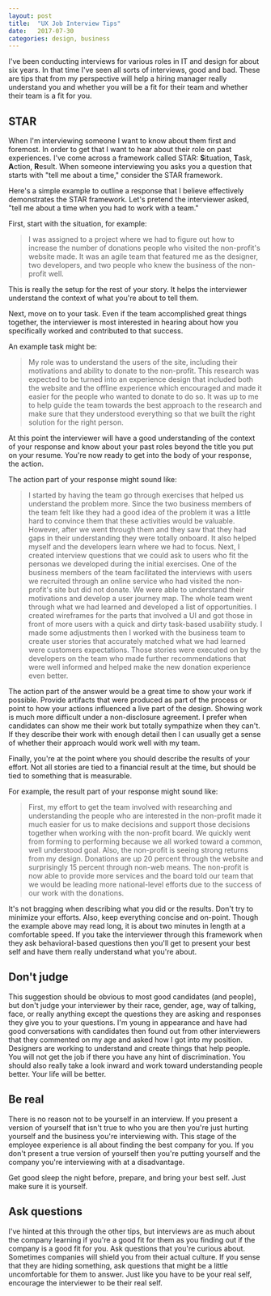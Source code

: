 ```yaml
---
layout: post
title:  "UX Job Interview Tips"
date:   2017-07-30
categories: design, business
---
```

I've been conducting interviews for various roles in IT and design for about six years. In that time I've seen all sorts of interviews, good and bad. These are tips that from my perspective will help a hiring manager really understand you and whether you will be a fit for their team and whether their team is a fit for you.

## STAR

When I'm interviewing someone I want to know about them first and foremost. In order to get that I want to hear about their role on past experiences. I've come across a framework called STAR: <b>S</b>ituation, <b>T</b>ask, <b>A</b>ction, <b>R</b>esult. When someone interviewing you asks you a question that starts with "tell me about a time," consider the STAR framework.

Here's a simple example to outline a response that I believe effectively demonstrates the STAR framework. Let's pretend the interviewer asked, "tell me about a time when you had to work with a team."

First, start with the situation, for example:

<blockquote>I was assigned to a project where we had to figure out how to increase the number of donations people who visited the non-profit's website made. It was an agile team that featured me as the designer, two developers, and two people who knew the business of the non-profit well.</blockquote>

This is really the setup for the rest of your story. It helps the interviewer understand the context of what you're about to tell them.

Next, move on to your task. Even if the team accomplished great things together, the interviewer is most interested in hearing about how you specifically worked and contributed to that success.

An example task might be:

<blockquote>My role was to understand the users of the site, including their motivations and ability to donate to the non-profit. This research was expected to be turned into an experience design that included both the website and the offline experience which encouraged and made it easier for the people who wanted to donate to do so. It was up to me to help guide the team towards the best approach to the research and make sure that they understood everything so that we built the right solution for the right person.</blockquote>

At this point the interviewer will have a good understanding of the context of your response and know about your past roles beyond the title you put on your resume. You're now ready to get into the body of your response, the action.

The action part of your response might sound like:

<blockquote>I started by having the team go through exercises that helped us understand the problem more. Since the two business members of the team felt like they had a good idea of the problem it was a little hard to convince them that these activities would be valuable. However, after we went through them and they saw that they had gaps in their understanding they were totally onboard. It also helped myself and the developers learn where we had to focus. Next, I created interview questions that we could ask to users who fit the personas we developed during the initial exercises. One of the business members of the team facilitated the interviews with users we recruited through an online service who had visited the non-profit's site but did not donate. We were able to understand their motivations and develop a user journey map. The whole team went through what we had learned and developed a list of opportunities. I created wireframes for the parts that involved a UI and got those in front of more users with a quick and dirty task-based usability study. I made some adjustments then I worked with the business team to create user stories that accurately matched what we had learned were customers expectations. Those stories were executed on by the developers on the team who made further recommendations that were well informed and helped make the new donation experience even better.</blockquote>

The action part of the answer would be a great time to show your work if possible. Provide artifacts that were produced as part of the process or point to how your actions influenced a live part of the design. Showing work is much more difficult under a non-disclosure agreement. I prefer when candidates can show me their work but totally sympathize when they can't. If they describe their work with enough detail then I can usually get a sense of whether their approach would work well with my team.

Finally, you're at the point where you should describe the results of your effort. Not all stories are tied to a financial result at the time, but should be tied to something that is measurable.

For example, the result part of your response might sound like:

<blockquote>First, my effort to get the team involved with researching and understanding the people who are interested in the non-profit made it much easier for us to make decisions and support those decisions together when working with the non-profit board. We quickly went from forming to performing because we all worked toward a common, well understood goal. Also, the non-profit is seeing strong returns from my design. Donations are up 20 percent through the website and surprisingly 15 percent through non-web means. The non-profit is now able to provide more services and the board told our team that we would be leading more national-level efforts due to the success of our work with the donations.</blockquote>

It's not bragging when describing what you did or the results. Don't try to minimize your efforts. Also, keep everything concise and on-point. Though the example above may read long, it is about two minutes in length at a comfortable speed. If you take the interviewer through this framework when they ask behavioral-based questions then you'll get to present your best self and have them really understand what you're about.

## Don't judge

This suggestion should be obvious to most good candidates (and people), but don't judge your interviewer by their race, gender, age, way of talking, face, or really anything except the questions they are asking and responses they give you to your questions. I'm young in appearance and have had good conversations with candidates then found out from other interviewers that they commented on my age and asked how I got into my position. Designers are working to understand and create things that help people. You will not get the job if there you have any hint of discrimination. You should also really take a look inward and work toward understanding people better. Your life will be better.

## Be real

There is no reason not to be yourself in an interview. If you present a version of yourself that isn't true to who you are then you're just hurting yourself and the business you're interviewing with. This stage of the employee experience is all about finding the best company for you. If you don't present a true version of yourself then you're putting yourself and the company you're interviewing with at a disadvantage.

Get good sleep the night before, prepare, and bring your best self. Just make sure it is yourself.

## Ask questions

I've hinted at this through the other tips, but interviews are as much about the company learning if you're a good fit for them as you finding out if the company is a good fit for you. Ask questions that you're curious about. Sometimes companies will shield you from their actual culture. If you sense that they are hiding something, ask questions that might be a little uncomfortable for them to answer. Just like you have to be your real self, encourage the interviewer to be their real self.
